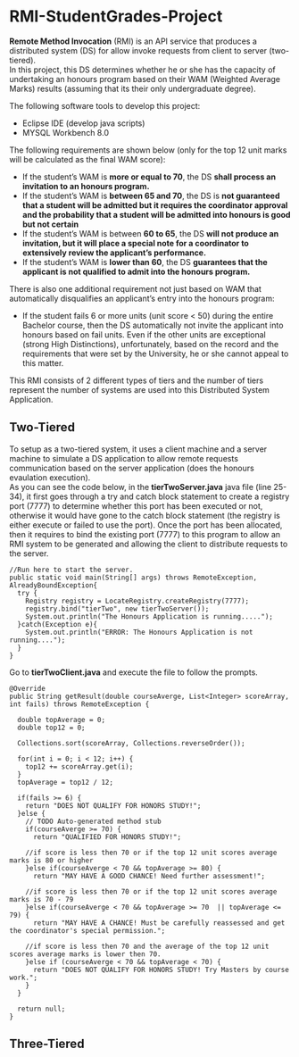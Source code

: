 # RMI-StudentGrades-Project
<b>Remote Method Invocation</b> (RMI) is an API service that produces a distributed system (DS) for allow invoke requests from client to server (two-tiered).<br> In this project, this DS determines whether he or she has the capacity of undertaking an honours program based on their WAM (Weighted Average Marks) results (assuming that its their only undergraduate degree).<br>

The following software tools to develop this project:
<ul>
  <li>Eclipse IDE (develop java scripts)</li>
  <li>MYSQL Workbench 8.0</li>
</ul>

The following requirements are shown below (only for the top 12 unit marks will be calculated as the final WAM score):
<ul>
  <li>If the student’s WAM is <b>more or equal to 70</b>, the DS <b>shall process an invitation to an honours program.</b></li>
  <li>If the student’s WAM is <b>between 65 and 70</b>, the DS is <b>not guaranteed that a student will be admitted but it requires the coordinator approval and the probability that a student will be admitted into honours is good but not certain</b></li>
  <li>If the student’s WAM is between <b>60 to 65</b>, the DS <b>will not produce an invitation, but it will place a special note for a coordinator to extensively review the applicant’s performance.</b></li>
  <li>If the student’s WAM is <b>lower than 60</b>, the DS <b>guarantees that the applicant is not qualified to admit into the honours program.</b></li>
</ul>

There is also one additional requirement not just based on WAM that automatically disqualifies an applicant’s entry into the honours program:
<ul>
  <li> If the student fails 6 or more units (unit score < 50) during the entire Bachelor course, then the DS automatically not invite the applicant into honours based on fail units. Even if the other units are exceptional (strong High Distinctions), unfortunately, based on the record and the requirements that were set by the University, he or she cannot appeal to this matter.</li>
</ul>                                                    

This RMI consists of 2 different types of tiers and the number of tiers represent the number of systems are used into this Distributed System Application.

## Two-Tiered
To setup as a two-tiered system, it uses a client machine and a server machine to simulate a DS application to allow remote requests communication based on the server application (does the honours evaulation execution).<br>
As you can see the code below, in the <b>tierTwoServer.java</b> java file (line 25-34), it first goes through a try and catch block statement to create a registry port (7777) to determine whether this port has been executed or not, otherwise it would have gone to the catch block statement (the registry is either execute or failed to use the port). Once the port has been allocated, then it requires to bind the existing port (7777) to this program to allow an RMI system to be generated and allowing the client to distribute requests to the server.

```
//Run here to start the server.
public static void main(String[] args) throws RemoteException, AlreadyBoundException{
  try {
    Registry registry = LocateRegistry.createRegistry(7777);
    registry.bind("tierTwo", new tierTwoServer());
    System.out.println("The Honours Application is running.....");
  }catch(Exception e){
    System.out.println("ERROR: The Honours Application is not running....");
  }
}
```
Go to <b>tierTwoClient.java</b> and execute the file to follow the prompts.

```
@Override
public String getResult(double courseAverge, List<Integer> scoreArray, int fails) throws RemoteException {

  double topAverage = 0;
  double top12 = 0;

  Collections.sort(scoreArray, Collections.reverseOrder());

  for(int i = 0; i < 12; i++) {
    top12 += scoreArray.get(i);
  }
  topAverage = top12 / 12;

  if(fails >= 6) {
    return "DOES NOT QUALIFY FOR HONORS STUDY!";
  }else {
    // TODO Auto-generated method stub
    if(courseAverge >= 70) {
      return "QUALIFIED FOR HONORS STUDY!";

    //if score is less then 70 or if the top 12 unit scores average marks is 80 or higher 
    }else if(courseAverge < 70 && topAverage >= 80) {
      return "MAY HAVE A GOOD CHANCE! Need further assessment!";

    //if score is less then 70 or if the top 12 unit scores average marks is 70 - 79
    }else if(courseAverge < 70 && topAverage >= 70  || topAverage <= 79) {
      return "MAY HAVE A CHANCE! Must be carefully reassessed and get the coordinator's special permission.";

    //if score is less then 70 and the average of the top 12 unit scores average marks is lower then 70.
    }else if (courseAverge < 70 && topAverage < 70) {
      return "DOES NOT QUALIFY FOR HONORS STUDY! Try Masters by course work.";
    }
  }

  return null;
}
```

## Three-Tiered










